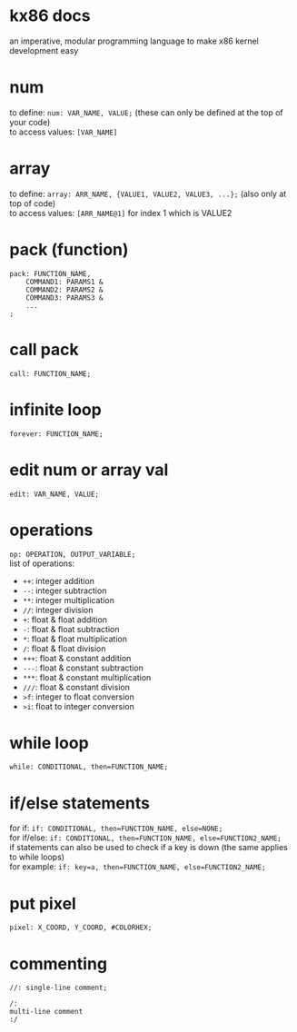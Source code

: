 # kx86 docs
an imperative, modular programming language to make x86 kernel development easy
# num
to define: `num: VAR_NAME, VALUE;` (these can only be defined at the top of your code)     
to access values: `[VAR_NAME]`
# array
to define: `array: ARR_NAME, {VALUE1, VALUE2, VALUE3, ...};` (also only at top of code)     
to access values: `[ARR_NAME@1]` for index 1 which is VALUE2
# pack (function)
```
pack: FUNCTION_NAME,
    COMMAND1: PARAMS1 &
    COMMAND2: PARAMS2 &
    COMMAND3: PARAMS3 &
    ...
;
```
# call pack
`call: FUNCTION_NAME;`
# infinite loop
`forever: FUNCTION_NAME;`
# edit num or array val
`edit: VAR_NAME, VALUE;`
# operations
`op: OPERATION, OUTPUT_VARIABLE;`     
list of operations:
- `++`: integer addition
- `--`: integer subtraction
- `**`: integer multiplication
- `//`: integer division
- `+`: float & float addition
- `-`: float & float subtraction
- `*`: float & float multiplication
- `/`: float & float division
- `+++`: float & constant addition
- `---`: float & constant subtraction
- `***`: float & constant multiplication
- `///`: float & constant division
- `>f`: integer to float conversion
- `>i`: float to integer conversion
# while loop
`while: CONDITIONAL, then=FUNCTION_NAME;`
# if/else statements
for if: `if: CONDITIONAL, then=FUNCTION_NAME, else=NONE;`     
for if/else: `if: CONDITIONAL, then=FUNCTION_NAME, else=FUNCTION2_NAME;`     
if statements can also be used to check if a key is down (the same applies to while loops)      
for example: `if: key=a, then=FUNCTION_NAME, else=FUNCTION2_NAME;`
# put pixel
`pixel: X_COORD, Y_COORD, #COLORHEX;`
# commenting
`//: single-line comment;`     
```
/:
multi-line comment
:/
```
